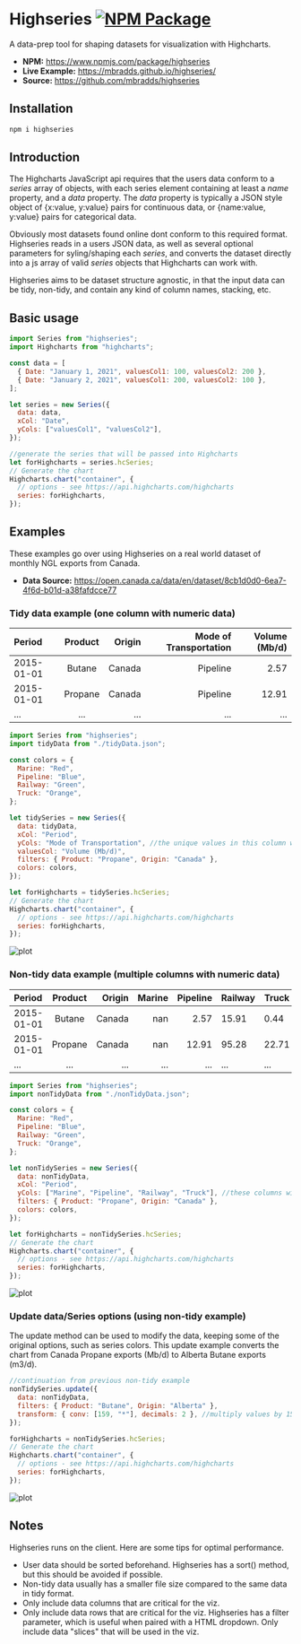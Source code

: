# Highseries [![NPM Package](https://img.shields.io/npm/v/highseries)](https://www.npmjs.com/package/highseries)

A data-prep tool for shaping datasets for visualization with Highcharts.

- **NPM:** https://www.npmjs.com/package/highseries
- **Live Example:** https://mbradds.github.io/highseries/
- **Source:** https://github.com/mbradds/highseries

## Installation

```bash
npm i highseries
```

## Introduction

The Highcharts JavaScript api requires that the users data conform to a *series* array of objects, with each series element containing
at least a *name* property, and a *data* property. The *data* property is typically a JSON style object of {x:value, y:value} pairs for continuous data,
or {name:value, y:value} pairs for categorical data.

Obviously most datasets found online dont conform to this required format. Highseries reads in a users JSON data,
as well as several optional parameters for syling/shaping each *series*, and converts the dataset directly into
a js array of valid *series* objects that Highcharts can work with.

Highseries aims to be dataset structure agnostic, in that the input data can be tidy, non-tidy,
and contain any kind of column names, stacking, etc.

## Basic usage

```javascript
import Series from "highseries";
import Highcharts from "highcharts";

const data = [
  { Date: "January 1, 2021", valuesCol1: 100, valuesCol2: 200 },
  { Date: "January 2, 2021", valuesCol1: 200, valuesCol2: 100 },
];

let series = new Series({
  data: data,
  xCol: "Date",
  yCols: ["valuesCol1", "valuesCol2"],
});

//generate the series that will be passed into Highcharts
let forHighcharts = series.hcSeries;
// Generate the chart
Highcharts.chart("container", {
  // options - see https://api.highcharts.com/highcharts
  series: forHighcharts,
});
```

## Examples

These examples go over using Highseries on a real world dataset of monthly NGL exports from Canada.

- **Data Source:** https://open.canada.ca/data/en/dataset/8cb1d0d0-6ea7-4f6d-b01d-a38fafdcce77

### Tidy data example (one column with numeric data)

| Period     | Product | Origin | Mode of Transportation | Volume (Mb/d) |
| :--------- | :-----: | -----: | ---------------------: | ------------: |
| 2015-01-01 | Butane  | Canada |               Pipeline |          2.57 |
| 2015-01-01 | Propane | Canada |               Pipeline |         12.91 |
| ...        |   ...   |    ... |                    ... |           ... |

```javascript
import Series from "highseries";
import tidyData from "./tidyData.json";

const colors = {
  Marine: "Red",
  Pipeline: "Blue",
  Railway: "Green",
  Truck: "Orange",
};

let tidySeries = new Series({
  data: tidyData,
  xCol: "Period",
  yCols: "Mode of Transportation", //the unique values in this column will have their own series
  valuesCol: "Volume (Mb/d)",
  filters: { Product: "Propane", Origin: "Canada" },
  colors: colors,
});

let forHighcharts = tidySeries.hcSeries;
// Generate the chart
Highcharts.chart("container", {
  // options - see https://api.highcharts.com/highcharts
  series: forHighcharts,
});
```

![plot](./examples/images/canada-propane-exports-tidy.png)

### Non-tidy data example (multiple columns with numeric data)

| Period     | Product | Origin | Marine | Pipeline | Railway | Truck |
| :--------- | :-----: | -----: | -----: | -------: | ------- | ----- |
| 2015-01-01 | Butane  | Canada |    nan |     2.57 | 15.91   | 0.44  |
| 2015-01-01 | Propane | Canada |    nan |    12.91 | 95.28   | 22.71 |
| ...        |   ...   |    ... |    ... |      ... | ...     | ...   |

```javascript
import Series from "highseries";
import nonTidyData from "./nonTidyData.json";

const colors = {
  Marine: "Red",
  Pipeline: "Blue",
  Railway: "Green",
  Truck: "Orange",
};

let nonTidySeries = new Series({
  data: nonTidyData,
  xCol: "Period",
  yCols: ["Marine", "Pipeline", "Railway", "Truck"], //these columns will have their own series
  filters: { Product: "Propane", Origin: "Canada" },
  colors: colors,
});

let forHighcharts = nonTidySeries.hcSeries;
// Generate the chart
Highcharts.chart("container", {
  // options - see https://api.highcharts.com/highcharts
  series: forHighcharts,
});
```

![plot](./examples/images/canada-propane-exports-nonTidy.png)

### Update data/Series options (using non-tidy example)

The update method can be used to modify the data, keeping some of the original options, such as series colors.
This update example converts the chart from Canada Propane exports (Mb/d) to Alberta Butane exports (m3/d).

```javascript
//continuation from previous non-tidy example
nonTidySeries.update({
  data: nonTidyData,
  filters: { Product: "Butane", Origin: "Alberta" },
  transform: { conv: [159, "*"], decimals: 2 }, //multiply values by 159 to convert Mb/d to m3/d
});

forHighcharts = nonTidySeries.hcSeries;
// Generate the chart
Highcharts.chart("container", {
  // options - see https://api.highcharts.com/highcharts
  series: forHighcharts,
});
```
![plot](./examples/images/alberta-butane-exports.png)

## Notes

Highseries runs on the client. Here are some tips for optimal performance.

- User data should be sorted beforehand. Highseries has a sort() method, but this should be avoided if possible.
- Non-tidy data usually has a smaller file size compared to the same data in tidy format.
- Only include data columns that are critical for the viz.
- Only include data rows that are critical for the viz. Highseries has a filter parameter, which is useful when paired with a HTML dropdown. Only include data "slices" that will be used in the viz.

